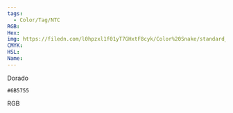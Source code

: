 ```yaml
---
tags:
  - Color/Tag/NTC
RGB:
Hex:
img: https://filedn.com/l0hpzxl1f01yT7GHxtF8cyk/Color%20Snake/standard_csv_to_svg/%23/6B5755.svg
CMYK:
HSL:
Name:
---
```

Dorado
```palette
#6B5755
```
RGB
